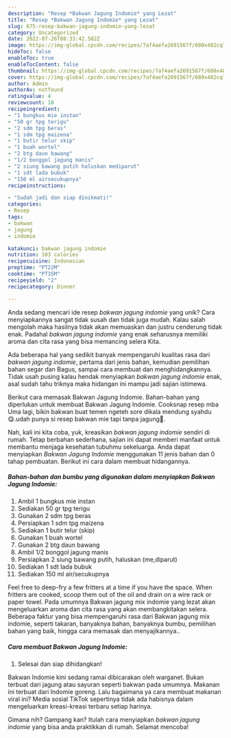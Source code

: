 ```yaml
---
description: "Resep *Bakwan Jagung Indomie* yang Lezat"
title: "Resep *Bakwan Jagung Indomie* yang Lezat"
slug: 675-resep-bakwan-jagung-indomie-yang-lezat
category: Uncategorized
date: 2022-07-26T08:33:42.582Z
image: https://img-global.cpcdn.com/recipes/7af4aefa2691567f/680x482cq70/bakwan-jagung-indomie-foto-resep-utama.jpg
hideToc: false
enableToc: true
enableTocContent: false
thumbnail: https://img-global.cpcdn.com/recipes/7af4aefa2691567f/680x482cq70/bakwan-jagung-indomie-foto-resep-utama.jpg
cover: https://img-global.cpcdn.com/recipes/7af4aefa2691567f/680x482cq70/bakwan-jagung-indomie-foto-resep-utama.jpg
author: Admin
authorAv: notfound
ratingvalue: 4
reviewcount: 18
recipeingredient:
- "1 bungkus mie instan"
- "50 gr tpg terigu"
- "2 sdm tpg beras"
- "1 sdm tpg maizena"
- "1 butir telur skip"
- "1 buah wortel"
- "2 btg daun bawang"
- "1/2 bonggol jagung manis"
- "2 siung bawang putih haluskan mediparut"
- "1 sdt lada bubuk"
- "150 ml airsecukupnya"
recipeinstructions:

- "Sudah jadi dan siap dinikmati!"
categories:
- Resep
tags:
- bakwan
- jagung
- indomie

katakunci: bakwan jagung indomie 
nutrition: 103 calories
recipecuisine: Indonesian
preptime: "PT22M"
cooktime: "PT35M"
recipeyield: "2"
recipecategory: Dinner

---
```





Anda sedang mencari ide resep *bakwan jagung indomie* yang unik? Cara menyiapkannya sangat tidak susah dan tidak juga mudah. Kalau salah mengolah maka hasilnya tidak akan memuaskan dan justru cenderung tidak enak. Padahal *bakwan jagung indomie* yang enak seharusnya memiliki aroma dan cita rasa yang bisa memancing selera Kita.





Ada beberapa hal yang sedikit banyak mempengaruhi kualitas rasa dari *bakwan jagung indomie*, pertama dari jenis bahan, kemudian pemilihan bahan segar dan Bagus, sampai cara membuat dan menghidangkannya. Tidak usah pusing kalau hendak menyiapkan *bakwan jagung indomie* enak,      asal sudah tahu triknya maka hidangan ini mampu jadi sajian istimewa.














Berikut cara memasak Bakwan Jagung Indomie. Bahan-bahan yang diperlukan untuk membuat Bakwan Jagung Indomie. Cooksnap resep mba Uma lagi, bikin bakwan buat temen ngeteh sore dikala mendung syahdu😋.udah punya si resep bakwan mie tapi tanpa jagung🤗.






Nah, kali ini kita coba, yuk, kreasikan *bakwan jagung indomie* sendiri di rumah. Tetap berbahan sederhana, sajian ini dapat memberi manfaat untuk membantu menjaga kesehatan tubuhmu sekeluarga. Anda dapat menyiapkan *Bakwan Jagung Indomie* menggunakan 11 jenis bahan dan 0 tahap pembuatan. Berikut ini cara dalam membuat hidangannya.

<!--inarticleads1-->

##### Bahan-bahan dan bumbu yang digunakan dalam menyiapkan *Bakwan Jagung Indomie*:

1. Ambil 1 bungkus mie instan
1. Sediakan 50 gr tpg terigu
1. Gunakan 2 sdm tpg beras
1. Persiapkan 1 sdm tpg maizena
1. Sediakan 1 butir telur (skip)
1. Gunakan 1 buah wortel
1. Gunakan 2 btg daun bawang
1. Ambil 1/2 bonggol jagung manis
1. Persiapkan 2 siung bawang putih, haluskan (me,diparut)
1. Sediakan 1 sdt lada bubuk
1. Sediakan 150 ml air/secukupnya


Feel free to deep-fry a few fritters at a time if you have the space. When fritters are cooked, scoop them out of the oil and drain on a wire rack or paper towel. Pada umumnya Bakwan jagung mix indomie yang lezat akan mengeluarkan aroma dan cita rasa yang akan membangkitakan selera. Beberapa faktur yang bisa mempengaruhi rasa dari Bakwan jagung mix indomie, seperti takaran, banyaknya bahan, banyaknya bumbu, pemilihan bahan yang baik, hingga cara memasak dan menyajikannya.. 

<!--inarticleads2-->

##### Cara membuat *Bakwan Jagung Indomie*:


1. Selesai dan siap dihidangkan!

Bakwan Indomie kini sedang ramai dibicarakan oleh warganet. Bukan terbuat dari jagung atau sayuran seperti bakwan pada umumnya. Makanan ini terbuat dari Indomie goreng. Lalu bagaimana ya cara membuat makanan viral ini? Media sosial TikTok sepertinya tidak ada habisnya dalam mengeluarkan kreasi-kreasi terbaru setiap harinya. 

Gimana nih? Gampang kan? Itulah cara menyiapkan *bakwan jagung indomie* yang bisa anda praktikkan di rumah. Selamat mencoba!
